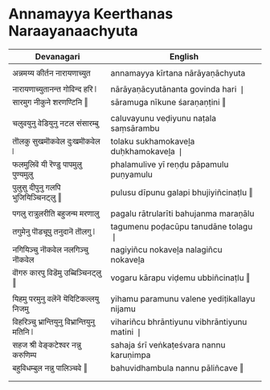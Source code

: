 # Annamayya Keerthanas Naraayanaachyuta

| Devanagari | English |
| ------ | ------ |
|  |  |
| अन्नमय्य कीर्तन नारायणाच्युत   | annamayya kīrtana nārāyaṇāchyuta   |
|  |  |
| नारायणाच्युतानन्त गोविन्द हरि ❘   | nārāyaṇācyutānanta govinda hari ❘   |
| सारमुग नीकुने शरणण्टिनि ‖   | sāramuga nīkune śaraṇaṇṭini ‖   |
|  |  |
| चलुवयुनु वेडियुनु नटल संसारम्बु   | caluvayunu veḍiyunu naṭala saṃsārambu   |
| तॊलकु सुखमॊकवेल दुःखमॊकवेल ❘   | tolaku sukhamokaveḻa duḥkhamokaveḻa ❘   |
| फलमुलिवॆ यी रॆण्डु पापमुलु पुण्यमुलु   | phalamulive yī reṇḍu pāpamulu puṇyamulu   |
| पुलुसु दीपुनु गलपि भुजियिञ्चिनट्लु ‖   | pulusu dīpunu galapi bhujiyiñcinaṭlu ‖   |
|  |  |
| पगलु रात्रुलरीति बहुजन्म मरणालु   | pagalu rātrularīti bahujanma maraṇālu   |
| तगुमेनु पॊडचूपु तनुदानॆ तॊलगु ❘   | tagumenu poḍacūpu tanudāne tolagu ❘   |
| नगियिञ्चु नॊकवेल नलगिञ्चु नॊकवेल   | nagiyiñcu nokaveḻa nalagiñcu nokaveḻa   |
| वॊगरु कारपु विडॆमु उब्बिञ्चिनट्लु ‖   | vogaru kārapu viḍemu ubbiñcinaṭlu ‖   |
|  |  |
| यिहमु परमुनु वलॆनॆ यॆदिटिकल्लयु निजमु   | yihamu paramunu valene yediṭikallayu nijamu   |
| विहरिञ्चु भ्रान्तियुनु विभ्रान्तियुनु मतिनि ❘   | vihariñcu bhrāntiyunu vibhrāntiyunu matini ❘   |
| सहज श्री वेङ्कटेश्वर नन्नु करुणिम्प   | sahaja śrī veṅkaṭeśvara nannu karuṇimpa   |
| बहुविधम्बुल नन्नु पालिञ्चवे ‖   | bahuvidhambula nannu pāliñcave ‖   |
|  |  |
|  |  |
